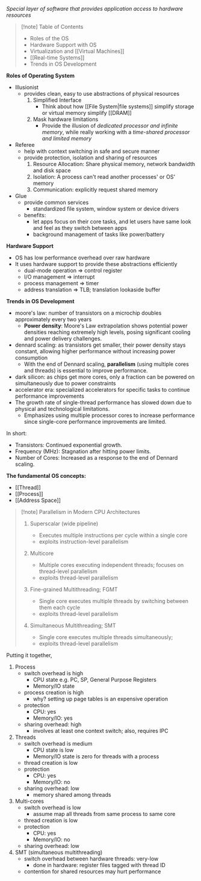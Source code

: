 *Special layer of software that provides application access to hardware resources*

> [!note] Table of Contents
> - Roles of the OS
> - Hardware Support with OS
> - Virtualization and [[Virtual Machines]]
> - [[Real-time Systems]]
> - Trends in OS Development

**Roles of Operating System**
- Illusionist
	- provides clean, easy to use abstractions of physical resources
		1. Simplified Interface 
			- Think about how [[File System|file systems]] simplify storage or virtual memory simplify [[DRAM]]  
		2. Mask hardware limitations
			- Provide the illusion of *dedicated processor and infinite memory*, while really working with a *time-shared processor and limited memory*
- Referee
	- help with context switching in safe and secure manner
	- provide protection, isolation and sharing of resources
		1. Resource Allocation: Share physical memory, network bandwidth and disk space
		2. Isolation: A process can't read another processes' or OS' memory
		3. Communication: explicitly request shared memory
- Glue
	- provide common services
		- standardized file system, window system or device drivers
	- benefits:
		- let apps focus on their core tasks, and let users have same look and feel as they switch between apps
		- background management of tasks like power/battery

**Hardware Support**
- OS has low performance overhead over raw hardware
- It uses hardware support to provide these abstractions efficiently
	- dual-mode operation => control register
	- I/O management => interrupt
	- process management => timer
	- address translation => TLB; translation lookaside buffer

**Trends in OS Development**
- moore's law: number of transistors on a microchip doubles approximately every two years
	- **Power density**: Moore's Law extrapolation shows potential power densities reaching extremely high levels, posing significant cooling and power delivery challenges.
- dennard scaling: as transistors get smaller, their power density stays constant, allowing higher performance without increasing power consumption
	- With the end of Dennard scaling, **parallelism** (using multiple cores and threads) is essential to improve performance.
- dark silicon: as chips get more cores, only a fraction can be powered on simultaneously due to power constraints
- accelerator era: specialized accelerators for specific tasks to continue performance improvements
- The growth rate of single-thread performance has slowed down due to physical and technological limitations.
	- Emphasizes using multiple processor cores to increase performance since single-core performance improvements are limited.

In short:
- Transistors: Continued exponential growth.
- Frequency (MHz): Stagnation after hitting power limits.
- Number of Cores: Increased as a response to the end of Dennard scaling.

**The fundamental OS concepts:**
- [[Thread]]
- [[Process]]
- [[Address Space]]

> [!note] Parallelism in Modern CPU Architectures
> 1. Superscalar (wide pipeline)
>    - Executes multiple instructions per cycle within a single core
>    - exploits instruction-level parallelism  
>
> 2. Multicore
>    - Multiple cores executing independent threads; focuses on thread-level parallelism
>    - exploits thread-level parallelism  
>    
> 3. Fine-grained Multithreading; FGMT
>    - Single core executes multiple threads by switching between them each cycle
>    - exploits thread-level parallelism  
>    
> 4. Simultaneous Multithreading; SMT
>    - Single core executes multiple threads simultaneously;
>    - exploits thread-level parallelism  

Putting it together,
1. Process
   - switch overhead is high
	   - CPU state e.g. PC, SP, General Purpose Registers
	   - Memory/IO state 
   - process creation is high
	   - why? setting up page tables is an expensive operation
   - protection
	   - CPU: yes
	   - Memory/IO: yes
   - sharing overhead: high
	   - involves at least one context switch; also, requires IPC
2. Threads
	- switch overhead is medium
		- CPU state is low
		- Memory/IO state is zero for threads with a process
	- thread creation is low
	- protection
		- CPU: yes
		- Memory/IO: no
	- sharing overhead: low
		- memory shared among threads
3. Multi-cores
	- switch overhead is low
		- assume map all threads from same process to same core
	- thread creation is low
	- protection
		- CPU: yes
		- Memory/IO: no
	- sharing overhead: low
4. SMT (simultaneous multithreading)
	- switch overhead between hardware threads: very-low
		- done in hardware: register files tagged with thread ID
	- contention for shared resources may hurt performance

